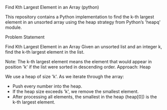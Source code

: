  Find Kth Largest Element in an Array (python)

This repository contains a Python implementation to find the k-th largest element in an unsorted array using the heap strategy from Python’s 'heapq' module.

Problem Statement

Find Kth Largest Element in an Array 
Given an unsorted list and an integer k, find the k-th largest element in the list.

Note: The k-th largest element means the element that would appear in position 'k' if the list were sorted in descending order.
 Approach: Heap

We use a heap of size 'k'. As we iterate through the array:
- Push every number into the heap.
- If the heap size exceeds 'k', we remove the smallest element.
- After processing all elements, the smallest in the heap (heap[0]) is the k-th largest element.

